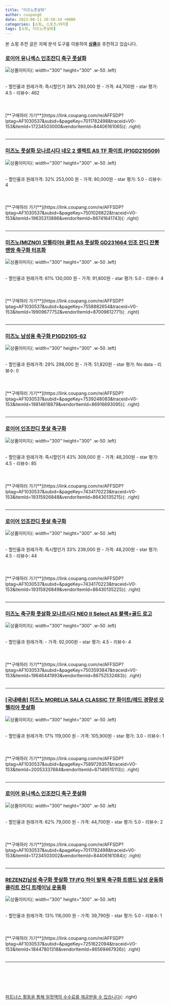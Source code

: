 ```yaml
---
title: "미즈노풋살화"
author: coupang6
date: 2023-08-11 20:50:34 +0800
categories: [쇼핑, 스포츠/레저]
tags: [쇼핑, 미즈노풋살화]
---
```


본 쇼핑 추천 글은 자체 분석 도구를 이용하여 [**상품**](https://link.coupang.com/a/bao1ui)을 추천하고 있습니다.

### [로이어 유니섹스 인조잔디 축구 풋살화](https://link.coupang.com/re/AFFSDP?lptag=AF1030537&subid=&pageKey=7011782498&traceid=V0-153&itemId=17234503000&vendorItemId=84406161065)

![상품이미지](https://thumbnail7.coupangcdn.com/thumbnails/remote/230x230ex/image/retail/images/2022/12/21/10/9/a0b9f67c-c0ba-43bd-8da2-c5b4807fc85f.jpg){: width="300" height="300" .w-50 .left}


<br>
- 할인율과 원래가격: 즉시할인가 38%  293,000   원
- 가격: 44,700원
- star 평가: 4.5
- 리뷰수: 462
<br>
<br>
<br>
<br>
[**구매하러 가기**](https://link.coupang.com/re/AFFSDP?lptag=AF1030537&subid=&pageKey=7011782498&traceid=V0-153&itemId=17234503000&vendorItemId=84406161065){: .right}
<br>
<br>

---

### [미즈노 풋살화 모나르시다 네오 2 셀렉트 AS TF 화이트 (P1GD210509)](https://link.coupang.com/re/AFFSDP?lptag=AF1030537&subid=&pageKey=7501026822&traceid=V0-153&itemId=19635313886&vendorItemId=86741641743)

![상품이미지](https://thumbnail8.coupangcdn.com/thumbnails/remote/230x230ex/image/vendor_inventory/4cca/c31db4f2d94186d988da81cb7fe37ab32e259e8fa7b556e51774c5386918.png){: width="300" height="300" .w-50 .left}


<br>
- 할인율과 원래가격: 32%  253,000   원
- 가격: 80,000원
- star 평가: 5.0
- 리뷰수: 4
<br>
<br>
<br>
<br>
[**구매하러 가기**](https://link.coupang.com/re/AFFSDP?lptag=AF1030537&subid=&pageKey=7501026822&traceid=V0-153&itemId=19635313886&vendorItemId=86741641743){: .right}
<br>
<br>

---

### [미즈노(MIZNO) 모렐리아II 클럽 AS 풋살화 GD231664 인조 잔디 잔뽕 맨땅 축구화 터프화](https://link.coupang.com/re/AFFSDP?lptag=AF1030537&subid=&pageKey=7558882654&traceid=V0-153&itemId=19909677752&vendorItemId=87009612771)

![상품이미지](https://thumbnail10.coupangcdn.com/thumbnails/remote/230x230ex/image/vendor_inventory/7116/21d0b1dc4061683c898c169156ed8ac1c7a218e2b655acc385419de862cb.jpg){: width="300" height="300" .w-50 .left}


<br>
- 할인율과 원래가격: 61%  130,000   원
- 가격: 91,800원
- star 평가: 5.0
- 리뷰수: 4
<br>
<br>
<br>
<br>
[**구매하러 가기**](https://link.coupang.com/re/AFFSDP?lptag=AF1030537&subid=&pageKey=7558882654&traceid=V0-153&itemId=19909677752&vendorItemId=87009612771){: .right}
<br>
<br>

---

### [미즈노 남성용 축구화 P1GD2105-62](https://link.coupang.com/re/AFFSDP?lptag=AF1030537&subid=&pageKey=7539248083&traceid=V0-153&itemId=19814618879&vendorItemId=86916693095)

![상품이미지](https://thumbnail9.coupangcdn.com/thumbnails/remote/230x230ex/image/vendor_inventory/fc40/a1f8c4d98f2b958da403511cbbb1ae9faf311abece1573cb58555fe11f21.jpg){: width="300" height="300" .w-50 .left}


<br>
- 할인율과 원래가격: 29%  298,000   원
- 가격: 51,820원
- star 평가: No data
- 리뷰수: 0
<br>
<br>
<br>
<br>
[**구매하러 가기**](https://link.coupang.com/re/AFFSDP?lptag=AF1030537&subid=&pageKey=7539248083&traceid=V0-153&itemId=19814618879&vendorItemId=86916693095){: .right}
<br>
<br>

---

### [로이어 인조잔디 풋살 축구화](https://link.coupang.com/re/AFFSDP?lptag=AF1030537&subid=&pageKey=7434170223&traceid=V0-153&itemId=19315926848&vendorItemId=86430135215)

![상품이미지](https://thumbnail10.coupangcdn.com/thumbnails/remote/230x230ex/image/retail/images/4296586624967946-07075cc9-5a8d-4ee8-a0e0-113107616175.jpg){: width="300" height="300" .w-50 .left}


<br>
- 할인율과 원래가격: 즉시할인가 43%  309,000   원
- 가격: 48,200원
- star 평가: 4.5
- 리뷰수: 85
<br>
<br>
<br>
<br>
[**구매하러 가기**](https://link.coupang.com/re/AFFSDP?lptag=AF1030537&subid=&pageKey=7434170223&traceid=V0-153&itemId=19315926848&vendorItemId=86430135215){: .right}
<br>
<br>

---

### [로이어 인조잔디 풋살 축구화](https://link.coupang.com/re/AFFSDP?lptag=AF1030537&subid=&pageKey=7434170223&traceid=V0-153&itemId=19315926849&vendorItemId=86430135225)

![상품이미지](https://thumbnail7.coupangcdn.com/thumbnails/remote/230x230ex/image/retail/images/4296586263582251-ab3d57d5-5025-4a4d-84eb-942a6547df9b.jpg){: width="300" height="300" .w-50 .left}


<br>
- 할인율과 원래가격: 즉시할인가 33%  239,000   원
- 가격: 48,200원
- star 평가: 4.5
- 리뷰수: 44
<br>
<br>
<br>
<br>
[**구매하러 가기**](https://link.coupang.com/re/AFFSDP?lptag=AF1030537&subid=&pageKey=7434170223&traceid=V0-153&itemId=19315926849&vendorItemId=86430135225){: .right}
<br>
<br>

---

### [미즈노 축구화 풋살화 모나르시다 NEO II Select AS 블랙+골드 로고](https://link.coupang.com/re/AFFSDP?lptag=AF1030537&subid=&pageKey=7503593847&traceid=V0-153&itemId=19646441993&vendorItemId=86752532483)

![상품이미지](https://thumbnail9.coupangcdn.com/thumbnails/remote/230x230ex/image/vendor_inventory/ba72/e091fe8710d41b9923eb8011520d21d1b37da778dd821918a46e6c44f107.jpg){: width="300" height="300" .w-50 .left}


<br>
- 할인율과 원래가격: 
- 가격: 92,000원
- star 평가: 4.5
- 리뷰수: 4
<br>
<br>
<br>
<br>
[**구매하러 가기**](https://link.coupang.com/re/AFFSDP?lptag=AF1030537&subid=&pageKey=7503593847&traceid=V0-153&itemId=19646441993&vendorItemId=86752532483){: .right}
<br>
<br>

---

### [[국내배송] 미즈노 MORELIA SALA CLASSIC TF 화이트/레드 경량성 모렐리아 풋살화](https://link.coupang.com/re/AFFSDP?lptag=AF1030537&subid=&pageKey=7589729357&traceid=V0-153&itemId=20053337684&vendorItemId=87149515113)

![상품이미지](https://thumbnail10.coupangcdn.com/thumbnails/remote/230x230ex/image/vendor_inventory/e379/6b3eb3cbe2bddd62766313f88361b8e78e6c9a05d07afb6e9341e5730c5f.jpg){: width="300" height="300" .w-50 .left}


<br>
- 할인율과 원래가격: 17%  119,000   원
- 가격: 105,900원
- star 평가: 3.0
- 리뷰수: 1
<br>
<br>
<br>
<br>
[**구매하러 가기**](https://link.coupang.com/re/AFFSDP?lptag=AF1030537&subid=&pageKey=7589729357&traceid=V0-153&itemId=20053337684&vendorItemId=87149515113){: .right}
<br>
<br>

---

### [로이어 유니섹스 인조잔디 축구 풋살화](https://link.coupang.com/re/AFFSDP?lptag=AF1030537&subid=&pageKey=7011782498&traceid=V0-153&itemId=17234503002&vendorItemId=84406161084)

![상품이미지](https://thumbnail6.coupangcdn.com/thumbnails/remote/230x230ex/image/retail/images/2022/12/21/10/8/9f0d612a-5a45-4943-8756-0f4c4b4109d9.jpg){: width="300" height="300" .w-50 .left}


<br>
- 할인율과 원래가격: 62%  79,000   원
- 가격: 44,700원
- star 평가: 5.0
- 리뷰수: 2
<br>
<br>
<br>
<br>
[**구매하러 가기**](https://link.coupang.com/re/AFFSDP?lptag=AF1030537&subid=&pageKey=7011782498&traceid=V0-153&itemId=17234503002&vendorItemId=84406161084){: .right}
<br>
<br>

---

### [REZENZI남성 축구화 풋살화 TF/FG 하이 발목 축구화 트렌드 남성 운동화 클리트 잔디 트레이닝 운동화](https://link.coupang.com/re/AFFSDP?lptag=AF1030537&subid=&pageKey=7251622094&traceid=V0-153&itemId=18447801318&vendorItemId=86569467926)

![상품이미지](https://thumbnail9.coupangcdn.com/thumbnails/remote/230x230ex/image/vendor_inventory/253c/879d4c781d1f50fecca9461bcee6ac9c3fa55a66dab625d8a2e7a530f4bf.jpg){: width="300" height="300" .w-50 .left}


<br>
- 할인율과 원래가격: 13%  116,000   원
- 가격: 39,790원
- star 평가: 5.0
- 리뷰수: 1
<br>
<br>
<br>
<br>
[**구매하러 가기**](https://link.coupang.com/re/AFFSDP?lptag=AF1030537&subid=&pageKey=7251622094&traceid=V0-153&itemId=18447801318&vendorItemId=86569467926){: .right}
<br>
<br>

---
<br><br><br><br><br> [파트너스 활동을 통해 일정액의 수수료를 제공받을 수 있습니다](https://link.coupang.com/a/bao1ui){: .right}